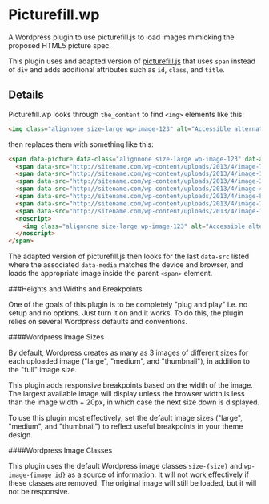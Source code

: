 Picturefill.wp
==============

A Wordpress plugin to use picturefill.js to load images mimicking the proposed HTML5 picture spec.

This plugin uses and adapted version of [picturefill.js](https://github.com/scottjehl/picturefill) that uses `span` instead of `div` and adds additional attributes such as `id`, `class`, and `title`.

Details
-------

Picturefill.wp looks through `the_content` to find `<img>` elements like this:

```html
<img class="alignnone size-large wp-image-123" alt="Accessible alternate text for the image" title="A title that displays on hover" src="http://sitename.com/wp-content/uploads/2013/4/image-770x577" width="770" height="577" />
```

then replaces them with something like this:

```html
<span data-picture data-class="alignnone size-large wp-image-123" dat-alt="Accessible alternate text for the image" data-title="A title that displays on hover" data-width="770" data-height="577">
  <span data-src="http://sitename.com/wp-content/uploads/2013/4/image-770x577"></span>
  <span data-src="http://sitename.com/wp-content/uploads/2013/4/image-150x150" data-width="150" data-height="150" data-media="(min-width: 1px)"></span>
  <span data-src="http://sitename.com/wp-content/uploads/2013/4/image-300x300" data-width="150" data-height="150" data-media="(min-width: 1px) and (-webkit-min-device-pixel-ratio: 1.5),(min-resolution: 144dpi),(min-resolution: 1.5dppx)"></span>
  <span data-src="http://sitename.com/wp-content/uploads/2013/4/image-400x300" data-width="400" data-height="300" data-media="(min-width: 420px)"></span>
  <span data-src="http://sitename.com/wp-content/uploads/2013/4/image-800x600" data-width="400" data-height="300" data-media="(min-width: 420px) and (-webkit-min-device-pixel-ratio: 1.5),(min-resolution: 144dpi),(min-resolution: 1.5dppx)"></span>
  <span data-src="http://sitename.com/wp-content/uploads/2013/4/image-770x577" data-width="770" data-height="577" data-media="(min-width: 790px)"></span>
  <span data-src="http://sitename.com/wp-content/uploads/2013/4/image-1540x1155" data-width="770" data-height="577" data-media="(min-width: 790px) and (-webkit-min-device-pixel-ratio: 1.5),(min-resolution: 144dpi),(min-resolution: 1.5dppx)"></span>
  <noscript>
    <img class="alignnone size-large wp-image-123" alt="Accessible alternate text for the image" title="A title that displays on hover" src="http://sitename.com/wp-content/uploads/2013/4/image-770x577" width="770" height="577" />
  </noscript>
</span>
```

The adapted version of picturefill.js then looks for the last `data-src` listed where the associated `data-media` matches the device and browser, and loads the appropriate image inside the parent `<span>` element.

###Heights and Widths and Breakpoints

One of the goals of this plugin is to be completely "plug and play" i.e. no setup and no options. Just turn it on and it works. To do this, the plugin relies on several Wordpress defaults and conventions.

####Wordpress Image Sizes

By default, Wordpress creates as many as 3 images of different sizes for each uploaded image ("large", "medium", and "thumbnail"), in addition to the "full" image size.

This plugin adds responsive breakpoints based on the width of the image. The largest available image will display unless the browser width is less than the image width + 20px, in which case the next size down is displayed.

To use this plugin most effectively, set the default image sizes ("large", "medium", and "thumbnail") to reflect useful breakpoints in your theme design.

####Wordpress Image Classes

This plugin uses the default Wordpress image classes `size-{size}` and `wp-image-{image id}` as a source of information. It will not work effectively if these classes are removed. The original image will still be loaded, but it will not be responsive.
